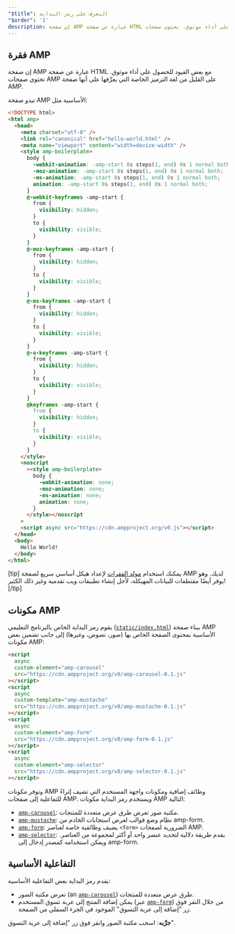 ```yaml
---
"$title": التعرف على رمز البداية
"$order": '1'
description: إن صفحة AMP عبارة عن صفحة HTML مع بعض القيود للحصول على أداء موثوق. تحتوي صفحات AMP على القليل من لغة الترميز الخاصة التي يعرِّفها على أنها صفحة AMP.
---
```


## فقرة AMP

إن صفحة AMP عبارة عن صفحة HTML مع بعض القيود للحصول على أداء موثوق. تحتوي صفحات AMP على القليل من لغة الترميز الخاصة التي يعرِّفها على أنها صفحة AMP.

تبدو صفحة AMP الأساسية مثل:

```html
<!DOCTYPE html>
<html amp>
  <head>
    <meta charset="utf-8" />
    <link rel="canonical" href="hello-world.html" />
    <meta name="viewport" content="width=device-width" />
    <style amp-boilerplate>
      body {
        -webkit-animation: -amp-start 8s steps(1, end) 0s 1 normal both;
        -moz-animation: -amp-start 8s steps(1, end) 0s 1 normal both;
        -ms-animation: -amp-start 8s steps(1, end) 0s 1 normal both;
        animation: -amp-start 8s steps(1, end) 0s 1 normal both;
      }
      @-webkit-keyframes -amp-start {
        from {
          visibility: hidden;
        }
        to {
          visibility: visible;
        }
      }
      @-moz-keyframes -amp-start {
        from {
          visibility: hidden;
        }
        to {
          visibility: visible;
        }
      }
      @-ms-keyframes -amp-start {
        from {
          visibility: hidden;
        }
        to {
          visibility: visible;
        }
      }
      @-o-keyframes -amp-start {
        from {
          visibility: hidden;
        }
        to {
          visibility: visible;
        }
      }
      @keyframes -amp-start {
        from {
          visibility: hidden;
        }
        to {
          visibility: visible;
        }
      }
    </style>
    <noscript
      ><style amp-boilerplate>
        body {
          -webkit-animation: none;
          -moz-animation: none;
          -ms-animation: none;
          animation: none;
        }
      </style></noscript
    >
    <script async src="https://cdn.ampproject.org/v0.js"></script>
  </head>
  <body>
    Hello World!
  </body>
</html>
```

[tip] يمكنك استخدام [مولد الفقرات](https://amp.dev/boilerplate) لإعداد هيكل أساسي سريع لصفحة AMP لديك. وهو يوفر أيضًا مقتطفات للبيانات المهيكلة، لأجل إنشاء تطبيقات ويب تقدمية وغير ذلك الكثير! [/tip]

## مكونات AMP

يقوم رمز البداية الخاص بالبرنامج التعليمي ([`static/index.html`](https://github.com/googlecodelabs/advanced-interactivity-in-amp/blob/master/static/index.html)) ببناء صفحة AMP الأساسية بمحتوى الصفحة الخاص بها (صور، نصوص، وغيرها) إلى جانب تضمين بعض مكونات AMP:

```html
<script
  async
  custom-element="amp-carousel"
  src="https://cdn.ampproject.org/v0/amp-carousel-0.1.js"
></script>
<script
  async
  custom-template="amp-mustache"
  src="https://cdn.ampproject.org/v0/amp-mustache-0.1.js"
></script>
<script
  async
  custom-element="amp-form"
  src="https://cdn.ampproject.org/v0/amp-form-0.1.js"
></script>
<script
  async
  custom-element="amp-selector"
  src="https://cdn.ampproject.org/v0/amp-selector-0.1.js"
></script>
```

وتوفر مكونات AMP وظائف إضافية ومكونات واجهة المستخدم التي تضيف إثراءً للتفاعلية إلى صفحات AMP. ويستخدم رمز البداية مكونات AMP التالية:

- [`amp-carousel`](../../../../documentation/components/reference/amp-carousel.md): مكتبة صور تعرض طرق عرض متعددة للمنتجات.
- [`amp-mustache`](../../../../documentation/components/reference/amp-mustache.md): نظام وضع قوالب لعرض استجابات الخادم من amp-form.
- [`amp-form`](../../../../documentation/components/reference/amp-form.md): يضيف وظائفية خاصة لعناصر `<form>` الضرورية لصفحات AMP.
- [`amp-selector`](../../../../documentation/components/reference/amp-selector.md): يقدم طريقة دلالية لتحديد عنصر واحد أو أكثر لمجموعة من العناصر. ويمكن استخدامه كمصدر إدخال إلى amp-form.

## التفاعلية الأساسية

يقدم رمز البداية بعض التفاعلية الأساسية:

- تعرض مكتبة الصور (an [`amp-carousel`](../../../../documentation/components/reference/amp-carousel.md)) طرق عرض متعددة للمنتجات.
- يمكن إضافة المنتج إلى عربة تسوق المستخدم (عبر [`amp-form`](../../../../documentation/components/reference/amp-form.md)) من خلال النقر فوق زر "إضافة إلى عربة التسوق" الموجود في الجزء السفلي من الصفحة.

**جرِّبه**: اسحب مكتبة الصور وانقر فوق زر "إضافة إلى عربة التسوق".
